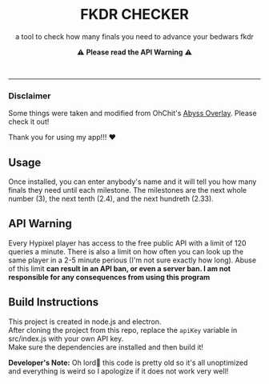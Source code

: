 <br />
<h1 align="center">FKDR CHECKER</h1>

<p align="center">a tool to check how many finals you need to advance your bedwars fkdr</p>
<p align="center">⚠️ <b>Please read the API Warning</b> ⚠️</p>
<br />
<hr />

### Disclaimer
Some things were taken and modified from OhChit's [Abyss Overlay](https://github.com/Chit132/abyss-overlay). Please check it out!
 
Thank you for using my app!!! ❤️

## Usage
Once installed, you can enter anybody's name and it will tell you how many finals they need until each milestone. The milestones are the next whole number (3), the next tenth (2.4), and the next hundreth (2.33).

## API Warning
Every Hypixel player has access to the free public API with a limit of 120 queries a minute. There is also a limit on how often you can look up the same player in a 2-5 minute perious (I'm not sure exactly how long). Abuse of this limit **can result in an API ban, or even a server ban. I am not responsible for any consequences from using this program**

## Build Instructions
This project is created in node.js and electron.<br />
After cloning the project from this repo, replace the ``apiKey`` variable in src/index.js with your own API key.<br />
Make sure the dependencies are installed and then build it! 

**Developer's Note:**
Oh lord🤦 this code is pretty old so it's all unoptimized and everything is weird so I apologize if it does not work very well!
